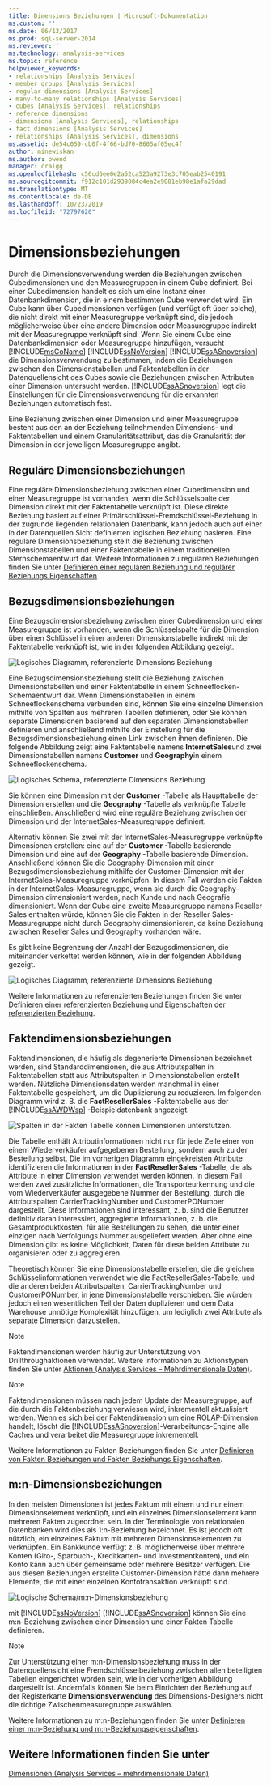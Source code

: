 ```yaml
---
title: Dimensions Beziehungen | Microsoft-Dokumentation
ms.custom: ''
ms.date: 06/13/2017
ms.prod: sql-server-2014
ms.reviewer: ''
ms.technology: analysis-services
ms.topic: reference
helpviewer_keywords:
- relationships [Analysis Services]
- member groups [Analysis Services]
- regular dimensions [Analysis Services]
- many-to-many relationships [Analysis Services]
- cubes [Analysis Services], relationships
- reference dimensions
- dimensions [Analysis Services], relationships
- fact dimensions [Analysis Services]
- relationships [Analysis Services], dimensions
ms.assetid: de54c059-cb0f-4f66-bd70-8605af05ec4f
author: minewiskan
ms.author: owend
manager: craigg
ms.openlocfilehash: c56cd6ee0e2a52ca523a9273e3c705eab2540191
ms.sourcegitcommit: f912c101d2939084c4ea2e9881eb98e1afa29dad
ms.translationtype: MT
ms.contentlocale: de-DE
ms.lasthandoff: 10/23/2019
ms.locfileid: "72797620"
---
```

# <a name="dimension-relationships"></a>Dimensionsbeziehungen
  Durch die Dimensionsverwendung werden die Beziehungen zwischen Cubedimensionen und den Measuregruppen in einem Cube definiert. Bei einer Cubedimension handelt es sich um eine Instanz einer Datenbankdimension, die in einem bestimmten Cube verwendet wird. Ein Cube kann über Cubedimensionen verfügen (und verfügt oft über solche), die nicht direkt mit einer Measuregruppe verknüpft sind, die jedoch möglicherweise über eine andere Dimension oder Measuregruppe indirekt mit der Measuregruppe verknüpft sind. Wenn Sie einem Cube eine Datenbankdimension oder Measuregruppe hinzufügen, versucht [!INCLUDE[msCoName](../../includes/msconame-md.md)] [!INCLUDE[ssNoVersion](../../includes/ssnoversion-md.md)] [!INCLUDE[ssASnoversion](../../includes/ssasnoversion-md.md)] die Dimensionsverwendung zu bestimmen, indem die Beziehungen zwischen den Dimensionstabellen und Faktentabellen in der Datenquellensicht des Cubes sowie die Beziehungen zwischen Attributen einer Dimension untersucht werden. [!INCLUDE[ssASnoversion](../../includes/ssasnoversion-md.md)] legt die Einstellungen für die Dimensionsverwendung für die erkannten Beziehungen automatisch fest.  
  
 Eine Beziehung zwischen einer Dimension und einer Measuregruppe besteht aus den an der Beziehung teilnehmenden Dimensions- und Faktentabellen und einem Granularitätsattribut, das die Granularität der Dimension in der jeweiligen Measuregruppe angibt.  
  
## <a name="regular-dimension-relationships"></a>Reguläre Dimensionsbeziehungen  
 Eine reguläre Dimensionsbeziehung zwischen einer Cubedimension und einer Measuregruppe ist vorhanden, wenn die Schlüsselspalte der Dimension direkt mit der Faktentabelle verknüpft ist. Diese direkte Beziehung basiert auf einer Primärschlüssel-Fremdschlüssel-Beziehung in der zugrunde liegenden relationalen Datenbank, kann jedoch auch auf einer in der Datenquellen Sicht definierten logischen Beziehung basieren. Eine reguläre Dimensionsbeziehung stellt die Beziehung zwischen Dimensionstabellen und einer Faktentabelle in einem traditionellen Sternschemaentwurf dar. Weitere Informationen zu regulären Beziehungen finden Sie unter [Definieren einer regulären Beziehung und regulärer Beziehungs Eigenschaften](../multidimensional-models/define-a-regular-relationship-and-regular-relationship-properties.md).  
  
## <a name="reference-dimension-relationships"></a>Bezugsdimensionsbeziehungen  
 Eine Bezugsdimensionsbeziehung zwischen einer Cubedimension und einer Measuregruppe ist vorhanden, wenn die Schlüsselspalte für die Dimension über einen Schlüssel in einer anderen Dimensionstabelle indirekt mit der Faktentabelle verknüpft ist, wie in der folgenden Abbildung gezeigt.  
  
 ![Logisches Diagramm, referenzierte Dimensions Beziehung](../../analysis-services/dev-guide/media/as-refdimension1.gif "Logisches Diagramm, referenzierte Dimensions Beziehung")  
  
 Eine Bezugsdimensionsbeziehung stellt die Beziehung zwischen Dimensionstabellen und einer Faktentabelle in einem Schneeflocken-Schemaentwurf dar. Wenn Dimensionstabellen in einem Schneeflockenschema verbunden sind, können Sie eine einzelne Dimension mithilfe von Spalten aus mehreren Tabellen definieren, oder Sie können separate Dimensionen basierend auf den separaten Dimensionstabellen definieren und anschließend mithilfe der Einstellung für die Bezugsdimensionsbeziehung einen Link zwischen ihnen definieren. Die folgende Abbildung zeigt eine Faktentabelle namens **InternetSales**und zwei Dimensionstabellen namens **Customer** und **Geography**in einem Schneeflockenschema.  
  
 ![Logisches Schema, referenzierte Dimensions Beziehung](../../analysis-services/dev-guide/media/as-refdim-schema1.gif "Logisches Schema, referenzierte Dimensions Beziehung")  
  
 Sie können eine Dimension mit der **Customer** -Tabelle als Haupttabelle der Dimension erstellen und die **Geography** -Tabelle als verknüpfte Tabelle einschließen. Anschließend wird eine reguläre Beziehung zwischen der Dimension und der InternetSales-Measuregruppe definiert.  
  
 Alternativ können Sie zwei mit der InternetSales-Measuregruppe verknüpfte Dimensionen erstellen: eine auf der **Customer** -Tabelle basierende Dimension und eine auf der **Geography** -Tabelle basierende Dimension. Anschließend können Sie die Geography-Dimension mit einer Bezugsdimensionsbeziehung mithilfe der Customer-Dimension mit der InternetSales-Measuregruppe verknüpfen. In diesem Fall werden die Fakten in der InternetSales-Measuregruppe, wenn sie durch die Geography-Dimension dimensioniert werden, nach Kunde und nach Geografie dimensioniert. Wenn der Cube eine zweite Measuregruppe namens Reseller Sales enthalten würde, können Sie die Fakten in der Reseller Sales-Measuregruppe nicht durch Geography dimensionieren, da keine Beziehung zwischen Reseller Sales und Geography vorhanden wäre.  
  
 Es gibt keine Begrenzung der Anzahl der Bezugsdimensionen, die miteinander verkettet werden können, wie in der folgenden Abbildung gezeigt.  
  
 ![Logisches Diagramm, referenzierte Dimensions Beziehung](../../analysis-services/dev-guide/media/as-refdimension2.gif "Logisches Diagramm, referenzierte Dimensions Beziehung")  
  
 Weitere Informationen zu referenzierten Beziehungen finden Sie unter [Definieren einer referenzierten Beziehung und Eigenschaften der referenzierten Beziehung](../multidimensional-models/define-a-referenced-relationship-and-referenced-relationship-properties.md).  
  
## <a name="fact-dimension-relationships"></a>Faktendimensionsbeziehungen  
 Faktendimensionen, die häufig als degenerierte Dimensionen bezeichnet werden, sind Standarddimensionen, die aus Attributspalten in Faktentabellen statt aus Attributspalten in Dimensionstabellen erstellt werden. Nützliche Dimensionsdaten werden manchmal in einer Faktentabelle gespeichert, um die Duplizierung zu reduzieren. Im folgenden Diagramm wird z. B. die **FactResellerSales** -Faktentabelle aus der [!INCLUDE[ssAWDWsp](../../includes/ssawdwsp-md.md)] -Beispieldatenbank angezeigt.  
  
 ![Spalten in der Fakten Tabelle können Dimensionen unterstützen.](../../analysis-services/dev-guide/media/as-factdim.gif "Spalten in der Fakten Tabelle können Dimensionen unterstützen.")  
  
 Die Tabelle enthält Attributinformationen nicht nur für jede Zeile einer von einem Wiederverkäufer aufgegebenen Bestellung, sondern auch zu der Bestellung selbst. Die im vorherigen Diagramm eingekreisten Attribute identifizieren die Informationen in der **FactResellerSales** -Tabelle, die als Attribute in einer Dimension verwendet werden können. In diesem Fall werden zwei zusätzliche Informationen, die Transporteurkennung und die vom Wiederverkäufer ausgegebene Nummer der Bestellung, durch die Attributspalten CarrierTrackingNumber und CustomerPONumber dargestellt. Diese Informationen sind interessant, z. b. sind die Benutzer definitiv daran interessiert, aggregierte Informationen, z. b. die Gesamtproduktkosten, für alle Bestellungen zu sehen, die unter einer einzigen nach Verfolgungs Nummer ausgeliefert werden. Aber ohne eine Dimension gibt es keine Möglichkeit, Daten für diese beiden Attribute zu organisieren oder zu aggregieren.  
  
 Theoretisch können Sie eine Dimensionstabelle erstellen, die die gleichen Schlüsselinformationen verwendet wie die FactResellerSales-Tabelle, und die anderen beiden Attributspalten, CarrierTrackingNumber und CustomerPONumber, in jene Dimensionstabelle verschieben. Sie würden jedoch einen wesentlichen Teil der Daten duplizieren und dem Data Warehouse unnötige Komplexität hinzufügen, um lediglich zwei Attribute als separate Dimension darzustellen.  
  
> [!NOTE]  
>  Faktendimensionen werden häufig zur Unterstützung von Drillthroughaktionen verwendet. Weitere Informationen zu Aktionstypen finden Sie unter [Aktionen &#40;Analysis Services – Mehrdimensionale Daten&#41;](../multidimensional-models/actions-analysis-services-multidimensional-data.md).  
  
> [!NOTE]  
>  Faktendimensionen müssen nach jedem Update der Measuregruppe, auf die durch die Faktenbeziehung verwiesen wird, inkrementell aktualisiert werden. Wenn es sich bei der Faktendimension um eine ROLAP-Dimension handelt, löscht die [!INCLUDE[ssASnoversion](../../includes/ssasnoversion-md.md)]-Verarbeitungs-Engine alle Caches und verarbeitet die Measuregruppe inkrementell.  
  
 Weitere Informationen zu Fakten Beziehungen finden Sie unter [Definieren von Fakten Beziehungen und Fakten Beziehungs Eigenschaften](../multidimensional-models/define-a-fact-relationship-and-fact-relationship-properties.md).  
  
## <a name="many-to-many-dimension-relationships"></a>m:n-Dimensionsbeziehungen  
 In den meisten Dimensionen ist jedes Faktum mit einem und nur einem Dimensionselement verknüpft, und ein einzelnes Dimensionselement kann mehreren Fakten zugeordnet sein. In der Terminologie von relationalen Datenbanken wird dies als 1:n-Beziehung bezeichnet. Es ist jedoch oft nützlich, ein einzelnes Faktum mit mehreren Dimensionselementen zu verknüpfen. Ein Bankkunde verfügt z. B. möglicherweise über mehrere Konten (Giro-, Sparbuch-, Kreditkarten- und Investmentkonten), und ein Konto kann auch über gemeinsame oder mehrere Besitzer verfügen. Die aus diesen Beziehungen erstellte Customer-Dimension hätte dann mehrere Elemente, die mit einer einzelnen Kontotransaktion verknüpft sind.  
  
 ![Logische Schema/m:n-Dimensionsbeziehung](../../analysis-services/dev-guide/media/as-many-dimension1.gif "Logische Schema/m:n-Dimensionsbeziehung")  
  
 mit [!INCLUDE[ssNoVersion](../../includes/ssnoversion-md.md)] [!INCLUDE[ssASnoversion](../../includes/ssasnoversion-md.md)] können Sie eine m:n-Beziehung zwischen einer Dimension und einer Fakten Tabelle definieren.  
  
> [!NOTE]  
>  Zur Unterstützung einer m:n-Dimensionsbeziehung muss in der Datenquellensicht eine Fremdschlüsselbeziehung zwischen allen beteiligten Tabellen eingerichtet worden sein, wie in der vorherigen Abbildung dargestellt ist. Andernfalls können Sie beim Einrichten der Beziehung auf der Registerkarte **Dimensionsverwendung** des Dimensions-Designers nicht die richtige Zwischenmeasuregruppe auswählen.  
  
 Weitere Informationen zu m:n-Beziehungen finden Sie unter [Definieren einer m:n-Beziehung und m:n-Beziehungseigenschaften](../multidimensional-models/define-a-many-to-many-relationship-and-many-to-many-relationship-properties.md).  
  
## <a name="see-also"></a>Weitere Informationen finden Sie unter  
 [Dimensionen &#40;Analysis Services – mehrdimensionale Daten&#41;](../multidimensional-models-olap-logical-dimension-objects/dimensions-analysis-services-multidimensional-data.md)  
  
  
